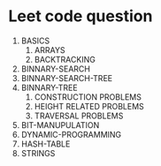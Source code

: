 #  Leet code question
1. BASICS
   1. ARRAYS
   2. BACKTRACKING
3. BINNARY-SEARCH
2. BINNARY-SEARCH-TREE
3. BINNARY-TREE
   1. CONSTRUCTION PROBLEMS
   2. HEIGHT RELATED PROBLEMS
   3. TRAVERSAL PROBLEMS
5. BIT-MANUPULATION
6. DYNAMIC-PROGRAMMING
7. HASH-TABLE
8. STRINGS

